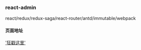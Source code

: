 ### react-admin
react/redux/redux-saga/react-router/antd/immutable/webpack
#### 页面地址
['狂戳这里'](http://120.27.11.104)
